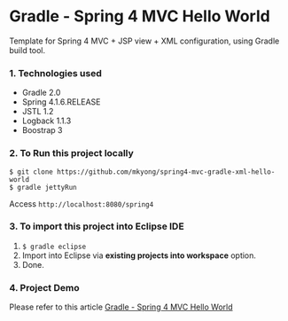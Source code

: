 Gradle - Spring 4 MVC Hello World
===============================
Template for Spring 4 MVC + JSP view + XML configuration, using Gradle build tool.

### 1. Technologies used
* Gradle 2.0
* Spring 4.1.6.RELEASE
* JSTL 1.2
* Logback 1.1.3
* Boostrap 3

### 2. To Run this project locally
```shell
$ git clone https://github.com/mkyong/spring4-mvc-gradle-xml-hello-world
$ gradle jettyRun
```
Access ```http://localhost:8080/spring4```

### 3. To import this project into Eclipse IDE
1. ```$ gradle eclipse```
2. Import into Eclipse via **existing projects into workspace** option.
3. Done.

### 4. Project Demo
Please refer to this article [Gradle - Spring 4 MVC Hello World ](http://www.mkyong.com/spring-mvc/gradle-spring-mvc-web-project-example/)

